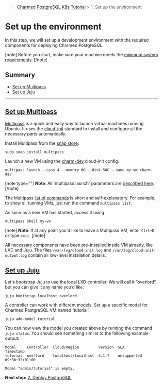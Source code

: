 > [Charmed PostgreSQL K8s Tutorial](/t/9707) >  1. Set up the environment

# Set up the environment

In this step, we will set up a development environment with the required components for deploying Charmed PostgreSQL.

[note]
Before you start, make sure your machine meets the [minimum system requirements](/t/11743).
[/note]

## Summary

- [Set up Multipass](#heading--multipass)
- [Set up Juju](#heading--juju)
---

<a href="#heading--multipass"><h2 id="heading--multipass"> Set up Multipass </h2></a>

[Multipass](https://multipass.run/) is a quick and easy way to launch virtual machines running Ubuntu. It uses the [cloud-init](https://cloud-init.io/) standard to install and configure all the necessary parts automatically.

Install Multipass from the [snap store](https://snapcraft.io/multipass):
```shell
sudo snap install multipass
```

Launch a new VM using the [charm-dev](https://github.com/canonical/multipass-blueprints/blob/main/v1/charm-dev.yaml) cloud-init config:
```shell
multipass launch --cpus 4 --memory 8G --disk 50G --name my-vm charm-dev
```

[note type=""]
**Note**: All 'multipass launch' parameters are [described here](https://multipass.run/docs/launch-command).
[/note]

The Multipass [list of commands](https://multipass.run/docs/multipass-cli-commands) is short and self-explanatory. For example, to show all running VMs, just run the command `multipass list`.

As soon as a new VM has started, access it using
```shell
multipass shell my-vm
```

[note]
**Note**:  If at any point you'd like to leave a Multipass VM, enter `Ctrl+D` or type `exit`.
[/note]

All necessary components have been pre-installed inside VM already, like LXD and Juju. The files `/var/log/cloud-init.log` and `/var/log/cloud-init-output.log` contain all low-level installation details. 

<a href="#heading--juju"><h2 id="heading--juju"> Set up Juju </h2></a>

Let's bootstrap Juju to use the local LXD controller. We will call it “overlord”, but you can give it any name you’d like:
```shell
juju bootstrap localhost overlord
```

A controller can work with different [models](https://juju.is/docs/juju/model). Set up a specific model for Charmed PostgreSQL VM named ‘tutorial’:
```shell
juju add-model tutorial
```

You can now view the model you created above by running the command `juju status`.  You should see something similar to the following example output:
```
Model     Controller  Cloud/Region         Version  SLA          Timestamp
tutorial  overlord    localhost/localhost  3.1.7    unsupported  09:38:32+01:00

Model "admin/tutorial" is empty.
```

**Next step:** [2. Deploy PostgreSQL](/t/9697)